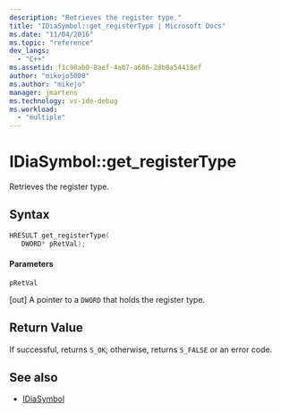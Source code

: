 ```yaml
---
description: "Retrieves the register type."
title: "IDiaSymbol::get_registerType | Microsoft Docs"
ms.date: "11/04/2016"
ms.topic: "reference"
dev_langs:
  - "C++"
ms.assetid: f1c98ab0-8aef-4a07-a686-28b8a54418ef
author: "mikejo5000"
ms.author: "mikejo"
manager: jmartens
ms.technology: vs-ide-debug
ms.workload:
  - "multiple"
---
```

# IDiaSymbol::get_registerType
Retrieves the register type.

## Syntax

```C++
HRESULT get_registerType(
   DWORD* pRetVal);
```

#### Parameters
 `pRetVal`

[out] A pointer to a `DWORD` that holds the register type.

## Return Value
 If successful, returns `S_OK`; otherwise, returns `S_FALSE` or an error code.

## See also
- [IDiaSymbol](../../debugger/debug-interface-access/idiasymbol.md)
